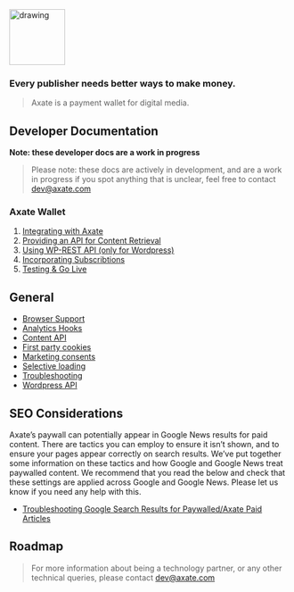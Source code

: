 <img src="https://images.squarespace-cdn.com/content/v1/602e7fb8e0109735215bf464/a6495b11-eecf-4e66-bd14-ba39977d3f25/Untitled+%282000+x+462+px%29+%282300+x+462+px%29+%281%29.png?format=1500w" alt="drawing" alt="Axate" width="100" />


### Every publisher needs better ways to make money.

> Axate is a payment wallet for digital media.

## Developer Documentation

**Note: these developer docs are a work in progress**

> Please note: these docs are actively in development, and are a work in progress if you spot anything that is unclear, feel free to contact <a href="mailto:dev@axate.com?subject=Integrate with Axate">dev@axate.com</a>

### Axate Wallet

1. [Integrating with Axate](./docs/readme.md)
2. [Providing an API for Content Retrieval](./docs/content-api.md)
3. [Using WP-REST API (only for Wordpress)](./docs/wordpress-api.md)
4. [Incorporating Subscribtions](./docs/subscriptions-api.md)
5. [Testing & Go Live](./docs/testing-and-go-live.md)

## General

* [Browser Support](./docs/browser-support.md)
* [Analytics Hooks](./docs/analytics-hooks.md)
* [Content API](./docs/content-api.md)
* [First party cookies](./docs/first-party-cookies.md)
* [Marketing consents](./docs/marketing-consents.md)
* [Selective loading](.docs/selective_loading.md)
* [Troubleshooting](./docs/troubleshooting.md)
* [Wordpress API](./docs/wordpress-api.md)

## SEO Considerations

Axate’s paywall can potentially appear in Google News results for paid content. There are tactics you can employ to ensure it isn’t shown, and to ensure your pages appear correctly on search results. We’ve put together some information on these tactics and how Google and Google News treat paywalled content. We recommend that you read the below and check that these settings are applied across Google and Google News. Please let us know if you need any help with this. 

* [Troubleshooting Google Search Results for Paywalled/Axate Paid Articles](https://developers.google.com/search/docs/advanced/structured-data/paywalled-content)

## Roadmap

> For more information about being a technology partner, or any other technical queries, please contact <a href="mailto:dev@axate.com?subject=Integrate with Axate">dev@axate.com</a>
